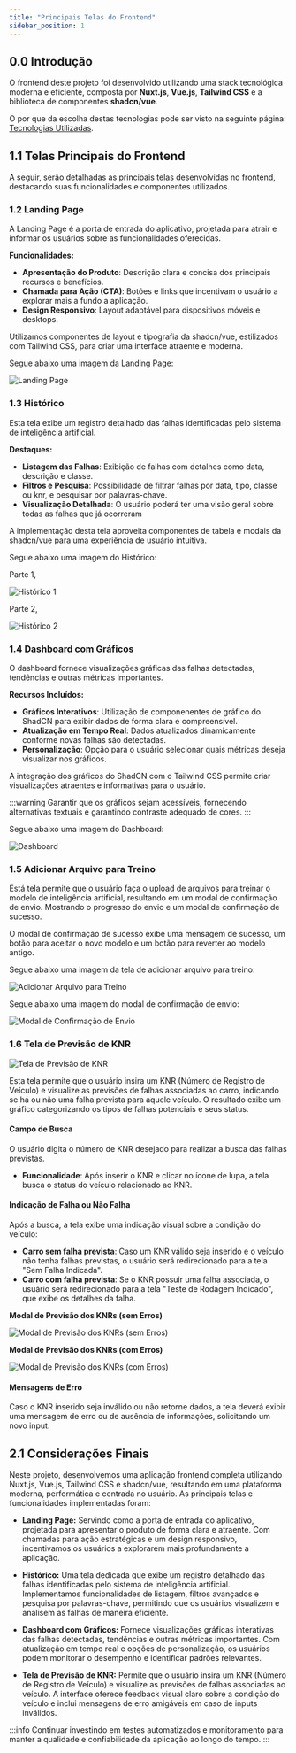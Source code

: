 ```yaml
---
title: "Principais Telas do Frontend"
sidebar_position: 1
---
```


## **0.0** Introdução

O frontend deste projeto foi desenvolvido utilizando uma stack tecnológica moderna e eficiente, composta por **Nuxt.js**, **Vue.js**, **Tailwind CSS** e a biblioteca de componentes **shadcn/vue**.

O por que da escolha destas tecnologias pode ser visto na seguinte página: [Tecnologias Utilizadas](/Sprint%202/Interface).

## **1.1** Telas Principais do Frontend

A seguir, serão detalhadas as principais telas desenvolvidas no frontend, destacando suas funcionalidades e componentes utilizados.

### **1.2** Landing Page

A Landing Page é a porta de entrada do aplicativo, projetada para atrair e informar os usuários sobre as funcionalidades oferecidas.

**Funcionalidades:**

- **Apresentação do Produto**: Descrição clara e concisa dos principais recursos e benefícios.
- **Chamada para Ação (CTA)**: Botões e links que incentivam o usuário a explorar mais a fundo a aplicação.
- **Design Responsivo**: Layout adaptável para dispositivos móveis e desktops.

Utilizamos componentes de layout e tipografia da shadcn/vue, estilizados com Tailwind CSS, para criar uma interface atraente e moderna.

Segue abaixo uma imagem da Landing Page:

![Landing Page](../../../../static/img/LP.png)

### **1.3** Histórico

Esta tela exibe um registro detalhado das falhas identificadas pelo sistema de inteligência artificial.

**Destaques:**

- **Listagem das Falhas**: Exibição de falhas com detalhes como data, descrição e classe.
- **Filtros e Pesquisa**: Possibilidade de filtrar falhas por data, tipo, classe ou knr, e pesquisar por palavras-chave.
- **Visualização Detalhada**: O usuário poderá ter uma visão geral sobre todas as falhas que já ocorreram

A implementação desta tela aproveita componentes de tabela e modais da shadcn/vue para uma experiência de usuário intuitiva.

Segue abaixo uma imagem do Histórico:

Parte 1,

![Histórico 1](../../../../static/img/HistoryReal.png)

Parte 2,

![Histórico 2](../../../../static/img/History2.png)

### **1.4** Dashboard com Gráficos

O dashboard fornece visualizações gráficas das falhas detectadas, tendências e outras métricas importantes.

**Recursos Incluídos:**

- **Gráficos Interativos**: Utilização de componenentes de gráfico do ShadCN para exibir dados de forma clara e compreensível.
- **Atualização em Tempo Real**: Dados atualizados dinamicamente conforme novas falhas são detectadas.
- **Personalização**: Opção para o usuário selecionar quais métricas deseja visualizar nos gráficos.

A integração dos gráficos do ShadCN com o Tailwind CSS permite criar visualizações atraentes e informativas para o usuário.

:::warning
Garantir que os gráficos sejam acessíveis, fornecendo alternativas textuais e garantindo contraste adequado de cores.
:::

Segue abaixo uma imagem do Dashboard:

![Dashboard](../../../../static/img/DashboardReal.png)

### **1.5** Adicionar Arquivo para Treino

Está tela permite que o usuário faça o upload de arquivos para treinar o modelo de inteligência artificial, resultando em um modal de confirmação de envio. Mostrando o progresso do envio e um modal de confirmação de sucesso.

O modal de confirmação de sucesso exibe uma mensagem de sucesso, um botão para aceitar o novo modelo e um botão para reverter ao modelo antigo.

Segue abaixo uma imagem da tela de adicionar arquivo para treino:

![Adicionar Arquivo para Treino](/img/Train.png)

Segue abaixo uma imagem do modal de confirmação de envio:

![Modal de Confirmação de Envio](/img/TrainModal.png)

### **1.6** Tela de Previsão de KNR

![Tela de Previsão de KNR](/img/previsaoKNR.jpg)

Esta tela permite que o usuário insira um KNR (Número de Registro de Veículo) e visualize as previsões de falhas associadas ao carro, indicando se há ou não uma falha prevista para aquele veículo. O resultado exibe um gráfico categorizando os tipos de falhas potenciais e seus status.


#### Campo de Busca  

O usuário digita o número de KNR desejado para realizar a busca das falhas previstas.  
- **Funcionalidade**: Após inserir o KNR e clicar no ícone de lupa, a tela busca o status do veículo relacionado ao KNR.

#### Indicação de Falha ou Não Falha  

Após a busca, a tela exibe uma indicação visual sobre a condição do veículo:
- **Carro sem falha prevista**: Caso um KNR válido seja inserido e o veículo não tenha falhas previstas, o usuário será redirecionado para a tela "Sem Falha Indicada".
- **Carro com falha prevista**: Se o KNR possuir uma falha associada, o usuário será redirecionado para a tela "Teste de Rodagem Indicado", que exibe os detalhes da falha.

**Modal de Previsão dos KNRs (sem Erros)**

![Modal de Previsão dos KNRs (sem Erros)](/img/previsaoModal1.jpeg)

**Modal de Previsão dos KNRs (com Erros)**

![Modal de Previsão dos KNRs (com Erros)](/img/previsaoModal2.jpg)

#### Mensagens de Erro 

Caso o KNR inserido seja inválido ou não retorne dados, a tela deverá exibir uma mensagem de erro ou de ausência de informações, solicitando um novo input.

## **2.1** Considerações Finais

Neste projeto, desenvolvemos uma aplicação frontend completa utilizando Nuxt.js, Vue.js, Tailwind CSS e shadcn/vue, resultando em uma plataforma moderna, performática e centrada no usuário. As principais telas e funcionalidades implementadas foram:

- **Landing Page:** Servindo como a porta de entrada do aplicativo, projetada para apresentar o produto de forma clara e atraente. Com chamadas para ação estratégicas e um design responsivo, incentivamos os usuários a explorarem mais profundamente a aplicação.

- **Histórico:** Uma tela dedicada que exibe um registro detalhado das falhas identificadas pelo sistema de inteligência artificial. Implementamos funcionalidades de listagem, filtros avançados e pesquisa por palavras-chave, permitindo que os usuários visualizem e analisem as falhas de maneira eficiente.

- **Dashboard com Gráficos:** Fornece visualizações gráficas interativas das falhas detectadas, tendências e outras métricas importantes. Com atualização em tempo real e opções de personalização, os usuários podem monitorar o desempenho e identificar padrões relevantes.

- **Tela de Previsão de KNR:** Permite que o usuário insira um KNR (Número de Registro de Veículo) e visualize as previsões de falhas associadas ao veículo. A interface oferece feedback visual claro sobre a condição do veículo e inclui mensagens de erro amigáveis em caso de inputs inválidos.

:::info 
Continuar investindo em testes automatizados e monitoramento para manter a qualidade e confiabilidade da aplicação ao longo do tempo.
:::